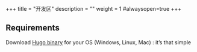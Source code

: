 +++
title = "开发区"
description = ""
weight = 1
#alwaysopen=true
+++

## Requirements

Download [Hugo binary](https://gohugo.io/overview/installing/) for your OS (Windows, Linux, Mac) : it’s that simple


